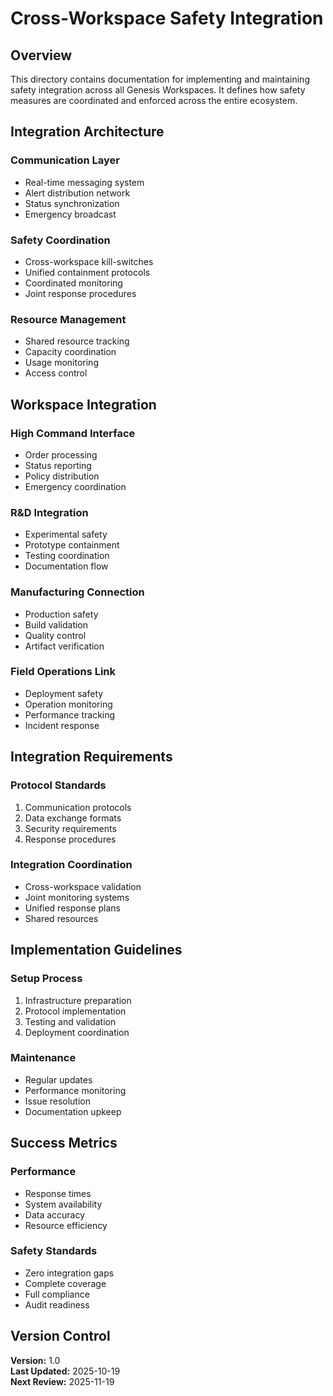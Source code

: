 # Cross-Workspace Safety Integration

## Overview

This directory contains documentation for implementing and maintaining safety integration across all Genesis Workspaces. It defines how safety measures are coordinated and enforced across the entire ecosystem.

## Integration Architecture

### Communication Layer

- Real-time messaging system
- Alert distribution network
- Status synchronization
- Emergency broadcast

### Safety Coordination

- Cross-workspace kill-switches
- Unified containment protocols
- Coordinated monitoring
- Joint response procedures

### Resource Management

- Shared resource tracking
- Capacity coordination
- Usage monitoring
- Access control

## Workspace Integration

### High Command Interface

- Order processing
- Status reporting
- Policy distribution
- Emergency coordination

### R&D Integration

- Experimental safety
- Prototype containment
- Testing coordination
- Documentation flow

### Manufacturing Connection

- Production safety
- Build validation
- Quality control
- Artifact verification

### Field Operations Link

- Deployment safety
- Operation monitoring
- Performance tracking
- Incident response

## Integration Requirements

### Protocol Standards

1. Communication protocols
2. Data exchange formats
3. Security requirements
4. Response procedures

### Integration Coordination

- Cross-workspace validation
- Joint monitoring systems
- Unified response plans
- Shared resources

## Implementation Guidelines

### Setup Process

1. Infrastructure preparation
2. Protocol implementation
3. Testing and validation
4. Deployment coordination

### Maintenance

- Regular updates
- Performance monitoring
- Issue resolution
- Documentation upkeep

## Success Metrics

### Performance

- Response times
- System availability
- Data accuracy
- Resource efficiency

### Safety Standards

- Zero integration gaps
- Complete coverage
- Full compliance
- Audit readiness

## Version Control

**Version:** 1.0  
**Last Updated:** 2025-10-19  
**Next Review:** 2025-11-19
